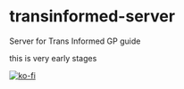 # transinformed-server
Server for Trans Informed GP guide

this is very early stages

[![ko-fi](https://ko-fi.com/img/githubbutton_sm.svg)](https://ko-fi.com/T6T7BLO3U)
